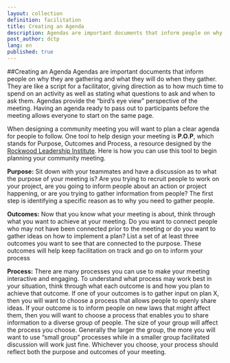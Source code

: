 ```yaml
---
layout: collection
definition: facilitation
title: Creating an Agenda
description: Agendas are important documents that inform people on why they are gathering and what they will do when they gather.
post_author: dctp
lang: en
published: true
---
```


##Creating an Agenda
Agendas are important documents that inform people on why they are gathering and what they will do when they gather. They are like a script for a facilitator, giving direction as to how much time to spend on an activity as well as stating what questions to ask and when to ask them. Agendas provide the “bird’s eye view” perspective of the meeting. Having an agenda ready to pass out to participants before the meeting allows everyone to start on the same page. 

When designing a community meeting you will want to plan a clear agenda for people to follow. One tool to help design your meeting is **P.O.P**, which stands for Purpose, Outcomes and Process, a resource designed by the [Rockwood Leadership Institute](http://blog.rockwoodleadership.org/pop-everything-strategic-planning-in-30-seconds-or-less/).  Here is how you can use this tool to begin planning your community meeting. 


**Purpose:** Sit down with your teammates and have a discussion as to what the purpose of your meeting is? Are you trying to recruit people to work on your project, are you going to inform people about an action or project happening, or are you trying to gather information from people? The first step is identifying  a specific reason as to why you need to gather people.  

**Outcomes:** Now that you know what your meeting is about, think through what you want to achieve at your meeting. Do you want to connect people who may not have been connected prior to the meeting or do you want to gather ideas on how to implement a plan?  List a set of at least three outcomes you want to see that are connected to the purpose. These outcomes will help keep facilitation on track and go on to inform your process

**Process:** There are many processes you can use to make your meeting interactive and engaging. To understand what process may work best in your situation, think through what each outcome is and how you plan to achieve that outcome. If one of your outcomes is to gather input on plan X, then you will want to choose a process that allows people to openly share ideas. If your outcome is to inform people on new laws that might affect them, then you will want to choose a process that enables you to share information to a diverse group of people. The size of your group will affect the process you choose. Generally the larger the group, the more you will want to use “small group” processes while in a smaller group facilitated discussion will work just fine. Whichever you choose, your process should reflect both the purpose and outcomes of your meeting. 
